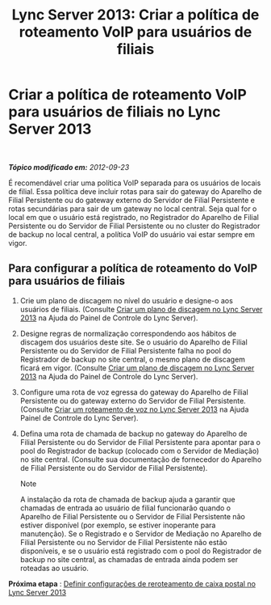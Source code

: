 ﻿---
title: 'Lync Server 2013: Criar a política de roteamento VoIP para usuários de filiais'
TOCTitle: Criar a política de roteamento VoIP para usuários de filiais
ms:assetid: 10deca9f-f870-4a42-b25d-e4fc53108658
ms:mtpsurl: https://technet.microsoft.com/pt-br/library/Gg398196(v=OCS.15)
ms:contentKeyID: 49305919
ms.date: 05/19/2016
mtps_version: v=OCS.15
ms.translationtype: HT
---

# Criar a política de roteamento VoIP para usuários de filiais no Lync Server 2013

 

_**Tópico modificado em:** 2012-09-23_

É recomendável criar uma política VoIP separada para os usuários de locais de filial. Essa política deve incluir rotas para sair do gateway do Aparelho de Filial Persistente ou do gateway externo do Servidor de Filial Persistente e rotas secundárias para sair de um gateway no local central. Seja qual for o local em que o usuário está registrado, no Registrador do Aparelho de Filial Persistente ou do Servidor de Filial Persistente ou no cluster do Registrador de backup no local central, a política VoIP do usuário vai estar sempre em vigor.

## Para configurar a política de roteamento do VoIP para usuários de filiais

1.  Crie um plano de discagem no nível do usuário e designe-o aos usuários de filiais. (Consulte [Criar um plano de discagem no Lync Server 2013](lync-server-2013-create-a-dial-plan.md) na Ajuda do Painel de Controle do Lync Server).

2.  Designe regras de normalização correspondendo aos hábitos de discagem dos usuários deste site. Se o usuário do Aparelho de Filial Persistente ou do Servidor de Filial Persistente falha no pool do Registrador de backup no site central, o mesmo plano de discagem ficará em vigor. (Consulte [Criar um plano de discagem no Lync Server 2013](lync-server-2013-create-a-dial-plan.md) na Ajuda do Painel de Controle do Lync Server).

3.  Configure uma rota de voz egressa do gateway do Aparelho de Filial Persistente ou do gateway externo do Servidor de Filial Persistente. (Consulte [Criar um roteamento de voz no Lync Server 2013](lync-server-2013-create-a-voice-route.md) na Ajuda Painel de Controle do Lync Server).

4.  Defina uma rota de chamada de backup no gateway do Aparelho de Filial Persistente ou do Servidor de Filial Persistente para apontar para o pool do Registrador de backup (colocado com o Servidor de Mediação) no site central. (Consulte sua documentação de fornecedor do Aparelho de Filial Persistente ou do Servidor de Filial Persistente).
    
    > [!note]  
    > A instalação da rota de chamada de backup ajuda a garantir que chamadas de entrada ao usuário de filial funcionarão quando o Aparelho de Filial Persistente ou o Servidor de Filial Persistente não estiver disponível (por exemplo, se estiver inoperante para manutenção). Se o Registrado e o Servidor de Mediação no Aparelho de Filial Persistente ou no Servidor de Filial Persistente não estão disponíveis, e se o usuário está registrado com o pool do Registrador de backup no site central, as chamadas de entrada ainda podem ser roteadas ao usuário.

**Próxima etapa** : [Definir configurações de reroteamento de caixa postal no Lync Server 2013](lync-server-2013-configure-voice-mail-rerouting-settings.md)

